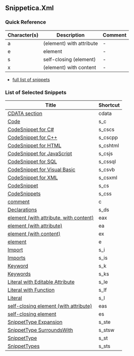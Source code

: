 ﻿## Snippetica.Xml

### Quick Reference

Character\(s\) | Description | Comment
------------ | ----------- | -------
a|\(element\) with attribute|\-
e|element|\-
s|self\-closing \(element\)|\-
x|\(element\) with content|\-

* [full list of snippets](http://pihrt.net/Snippetica/Snippets?Language=Xml)

### List of Selected Snippets

Title | Shortcut
----- | --------
[CDATA section](CDataSection.snippet)|cdata
[Code](Code.snippet)|s\_c
[CodeSnippet for C\#](CodeSnippetCSharp.snippet)|s\_cscs
[CodeSnippet for C\+\+](CodeSnippetCPlusPlus.snippet)|s\_cscpp
[CodeSnippet for HTML](CodeSnippetHtml.snippet)|s\_cshtml
[CodeSnippet for JavaScript](CodeSnippetJavaScript.snippet)|s\_csjs
[CodeSnippet for SQL](CodeSnippetSql.snippet)|s\_cssql
[CodeSnippet for Visual Basic](CodeSnippetVisualBasic.snippet)|s\_csvb
[CodeSnippet for XML](CodeSnippetXml.snippet)|s\_csxml
[CodeSnippet](CodeSnippet.snippet)|s\_cs
[CodeSnippets](CodeSnippets.snippet)|s\_css
[comment](Comment.snippet)|c
[Declarations](Declarations.snippet)|s\_ds
[element \(with attribute, with content\)](ElementWithAttributeWithContent.snippet)|eax
[element \(with attribute\)](ElementWithAttribute.snippet)|ea
[element \(with content\)](ElementWithContent.snippet)|ex
[element](Element.snippet)|e
[Import](Import.snippet)|s\_i
[Imports](Imports.snippet)|s\_is
[Keyword](Keyword.snippet)|s\_k
[Keywords](Keywords.snippet)|s\_ks
[Literal with Editable Attribute](LiteralWithEditableAttribute.snippet)|s\_le
[Literal with Function](LiteralWithFunction.snippet)|s\_lf
[Literal](Literal.snippet)|s\_l
[self\-closing element \(with attribute\)](SelfClosingElementWithAttribute.snippet)|eas
[self\-closing element](SelfClosingElement.snippet)|es
[SnippetType Expansion](SnippetTypeExpansion.snippet)|s\_ste
[SnippetType SurroundsWith](SnippetTypeSurroundsWith.snippet)|s\_stsw
[SnippetType](SnippetType.snippet)|s\_st
[SnippetTypes](SnippetTypes.snippet)|s\_sts
